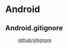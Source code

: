 # Android

## Android.gitignore
> [github/gitignore](https://github.com/github/gitignore/blob/master/Android.gitignore)
